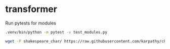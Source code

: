 # transformer

Run pytests for modules

```bash
.venv/bin/python -m pytest -v test_modules.py
```

```bash
wget -P shakespeare_char/ https://raw.githubusercontent.com/karpathy/char-rnn/master/data/tinyshakespeare/input.txt

```